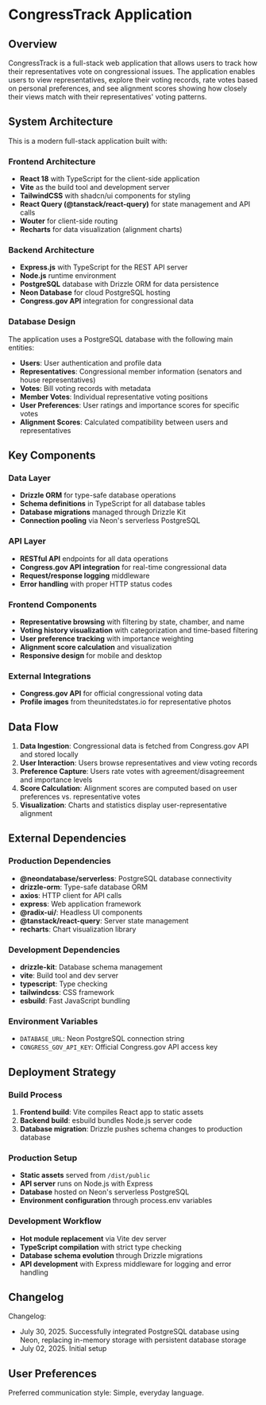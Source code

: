 # CongressTrack Application

## Overview

CongressTrack is a full-stack web application that allows users to track how their representatives vote on congressional issues. The application enables users to view representatives, explore their voting records, rate votes based on personal preferences, and see alignment scores showing how closely their views match with their representatives' voting patterns.

## System Architecture

This is a modern full-stack application built with:

### Frontend Architecture
- **React 18** with TypeScript for the client-side application
- **Vite** as the build tool and development server
- **TailwindCSS** with shadcn/ui components for styling
- **React Query (@tanstack/react-query)** for state management and API calls
- **Wouter** for client-side routing
- **Recharts** for data visualization (alignment charts)

### Backend Architecture
- **Express.js** with TypeScript for the REST API server
- **Node.js** runtime environment
- **PostgreSQL** database with Drizzle ORM for data persistence
- **Neon Database** for cloud PostgreSQL hosting
- **Congress.gov API** integration for congressional data

### Database Design
The application uses a PostgreSQL database with the following main entities:
- **Users**: User authentication and profile data
- **Representatives**: Congressional member information (senators and house representatives)
- **Votes**: Bill voting records with metadata
- **Member Votes**: Individual representative voting positions
- **User Preferences**: User ratings and importance scores for specific votes
- **Alignment Scores**: Calculated compatibility between users and representatives

## Key Components

### Data Layer
- **Drizzle ORM** for type-safe database operations
- **Schema definitions** in TypeScript for all database tables
- **Database migrations** managed through Drizzle Kit
- **Connection pooling** via Neon's serverless PostgreSQL

### API Layer
- **RESTful API** endpoints for all data operations
- **Congress.gov API integration** for real-time congressional data
- **Request/response logging** middleware
- **Error handling** with proper HTTP status codes

### Frontend Components
- **Representative browsing** with filtering by state, chamber, and name
- **Voting history visualization** with categorization and time-based filtering
- **User preference tracking** with importance weighting
- **Alignment score calculation** and visualization
- **Responsive design** for mobile and desktop

### External Integrations
- **Congress.gov API** for official congressional voting data
- **Profile images** from theunitedstates.io for representative photos

## Data Flow

1. **Data Ingestion**: Congressional data is fetched from Congress.gov API and stored locally
2. **User Interaction**: Users browse representatives and view voting records
3. **Preference Capture**: Users rate votes with agreement/disagreement and importance levels
4. **Score Calculation**: Alignment scores are computed based on user preferences vs. representative votes
5. **Visualization**: Charts and statistics display user-representative alignment

## External Dependencies

### Production Dependencies
- **@neondatabase/serverless**: PostgreSQL database connectivity
- **drizzle-orm**: Type-safe database ORM
- **axios**: HTTP client for API calls
- **express**: Web application framework
- **@radix-ui/**: Headless UI components
- **@tanstack/react-query**: Server state management
- **recharts**: Chart visualization library

### Development Dependencies
- **drizzle-kit**: Database schema management
- **vite**: Build tool and dev server
- **typescript**: Type checking
- **tailwindcss**: CSS framework
- **esbuild**: Fast JavaScript bundling

### Environment Variables
- `DATABASE_URL`: Neon PostgreSQL connection string
- `CONGRESS_GOV_API_KEY`: Official Congress.gov API access key

## Deployment Strategy

### Build Process
1. **Frontend build**: Vite compiles React app to static assets
2. **Backend build**: esbuild bundles Node.js server code
3. **Database migration**: Drizzle pushes schema changes to production database

### Production Setup
- **Static assets** served from `/dist/public`
- **API server** runs on Node.js with Express
- **Database** hosted on Neon's serverless PostgreSQL
- **Environment configuration** through process.env variables

### Development Workflow
- **Hot module replacement** via Vite dev server
- **TypeScript compilation** with strict type checking
- **Database schema evolution** through Drizzle migrations
- **API development** with Express middleware for logging and error handling

## Changelog

Changelog:
- July 30, 2025. Successfully integrated PostgreSQL database using Neon, replacing in-memory storage with persistent database storage
- July 02, 2025. Initial setup

## User Preferences

Preferred communication style: Simple, everyday language.